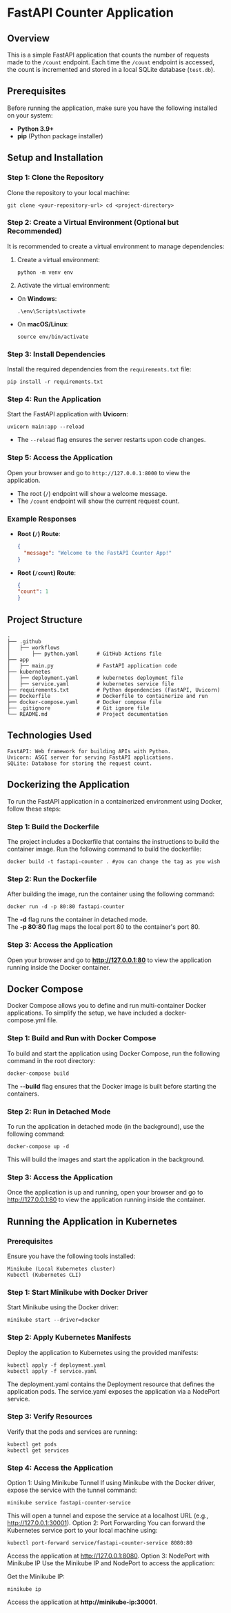 # FastAPI Counter Application

## Overview
This is a simple FastAPI application that counts the number of requests made to the `/count` endpoint. Each time the `/count` endpoint is accessed, the count is incremented and stored in a local SQLite database (`test.db`).

## Prerequisites
Before running the application, make sure you have the following installed on your system:

- **Python 3.9+**
- **pip** (Python package installer)

## Setup and Installation

### Step 1: Clone the Repository
Clone the repository to your local machine:

    git clone <your-repository-url> cd <project-directory>

### Step 2: Create a Virtual Environment (Optional but Recommended)
It is recommended to create a virtual environment to manage dependencies:

1. Create a virtual environment:
    ```
    python -m venv env
    ```

2. Activate the virtual environment:
- On **Windows**:
  ```
  .\env\Scripts\activate
  ```
- On **macOS/Linux**:
  ```
  source env/bin/activate
  ```

### Step 3: Install Dependencies
Install the required dependencies from the `requirements.txt` file:

    pip install -r requirements.txt


### Step 4: Run the Application
Start the FastAPI application with **Uvicorn**:

    uvicorn main:app --reload

- The `--reload` flag ensures the server restarts upon code changes.

### Step 5: Access the Application
Open your browser and go to `http://127.0.0.1:8000` to view the application.

- The root (`/`) endpoint will show a welcome message.
- The `/count` endpoint will show the current request count.

### Example Responses

- **Root (`/`) Route**:
  ```json
  {
    "message": "Welcome to the FastAPI Counter App!"
  }

- **Root (`/count`) Route**:
  ```json
  {
  "count": 1
  }

## Project Structure

    . 
    ├── .github
    │   ├── workflows
    │       ├── python.yaml      # GitHub Actions file
    ├── app
    │   ├── main.py              # FastAPI application code
    ├── kubernetes
    │   ├── deployment.yaml      # kubernetes deployment file
    │   ├── service.yaml         # kubernetes service file
    ├── requirements.txt         # Python dependencies (FastAPI, Uvicorn)
    ├── Dockerfile               # Dockerfile to containerize and run 
    ├── docker-compose.yaml      # Docker compose file 
    ├── .gitignore               # Git ignore file
    └── README.md                # Project documentation


## Technologies Used

    FastAPI: Web framework for building APIs with Python.
    Uvicorn: ASGI server for serving FastAPI applications.
    SQLite: Database for storing the request count.

## Dockerizing the Application
To run the FastAPI application in a containerized environment using Docker, follow these steps:

###  Step 1: Build the Dockerfile
The project includes a Dockerfile that contains the instructions to build the container image. Run the following command to build the dockerfile:


    docker build -t fastapi-counter . #you can change the tag as you wish

###  Step 2: Run the Dockerfile
After building the image, run the container using the following command:

    docker run -d -p 80:80 fastapi-counter

  The **-d** flag runs the container in detached mode.<br>
  The **-p 80:80** flag maps the local port 80 to the container's port 80.

### Step 3: Access the Application
Open your browser and go to **http://127.0.0.1:80** to view the application running inside the Docker container.

## Docker Compose
Docker Compose allows you to define and run multi-container Docker applications. To simplify the setup, we have included a docker-compose.yml file.

### Step 1: Build and Run with Docker Compose
To build and start the application using Docker Compose, run the following command in the root directory:

    docker-compose build
The **--build** flag ensures that the Docker image is built before starting the containers.

### Step 2: Run in Detached Mode

To run the application in detached mode (in the background), use the following command:

    docker-compose up -d
This will build the images and start the application in the background.

### Step 3: Access the Application
Once the application is up and running, open your browser and go to http://127.0.0.1:80 to view the application running inside the container.


## Running the Application in Kubernetes

### Prerequisites
Ensure you have the following tools installed:

    Minikube (Local Kubernetes cluster)
    Kubectl (Kubernetes CLI)

### Step 1: Start Minikube with Docker Driver
Start Minikube using the Docker driver:

    minikube start --driver=docker
### Step 2: Apply Kubernetes Manifests
Deploy the application to Kubernetes using the provided manifests:

    kubectl apply -f deployment.yaml
    kubectl apply -f service.yaml
The deployment.yaml contains the Deployment resource that defines the application pods.
The service.yaml exposes the application via a NodePort service.
### Step 3: Verify Resources
Verify that the pods and services are running:

    kubectl get pods
    kubectl get services
### Step 4: Access the Application
Option 1: Using Minikube Tunnel
If using Minikube with the Docker driver, expose the service with the tunnel command:

    minikube service fastapi-counter-service
This will open a tunnel and expose the service at a localhost URL (e.g., http://127.0.0.1:30001).
Option 2: Port Forwarding
You can forward the Kubernetes service port to your local machine using:

    kubectl port-forward service/fastapi-counter-service 8080:80
Access the application at http://127.0.0.1:8080.
Option 3: NodePort with Minikube IP
Use the Minikube IP and NodePort to access the application:

Get the Minikube IP:

    minikube ip
Access the application at **http://minikube-ip:30001**.

